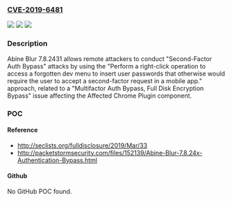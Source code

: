 ### [CVE-2019-6481](https://cve.mitre.org/cgi-bin/cvename.cgi?name=CVE-2019-6481)
![](https://img.shields.io/static/v1?label=Product&message=n%2Fa&color=blue)
![](https://img.shields.io/static/v1?label=Version&message=n%2Fa&color=blue)
![](https://img.shields.io/static/v1?label=Vulnerability&message=n%2Fa&color=brighgreen)

### Description

Abine Blur 7.8.2431 allows remote attackers to conduct "Second-Factor Auth Bypass" attacks by using the "Perform a right-click operation to access a forgotten dev menu to insert user passwords that otherwise would require the user to accept a second-factor request in a mobile app." approach, related to a "Multifactor Auth Bypass, Full Disk Encryption Bypass" issue affecting the Affected Chrome Plugin component.

### POC

#### Reference
- http://seclists.org/fulldisclosure/2019/Mar/33
- http://packetstormsecurity.com/files/152139/Abine-Blur-7.8.24x-Authentication-Bypass.html

#### Github
No GitHub POC found.

